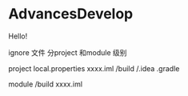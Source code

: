 # AdvancesDevelop
Hello!

ignore 文件 分project 和module 级别

project
local.properties
xxxx.iml
/build
/.idea
.gradle

module
/build
xxxx.iml


